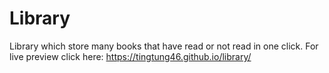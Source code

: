 # Library

Library which store many books that have read or not read in one click. For live preview click here:
https://tingtung46.github.io/library/